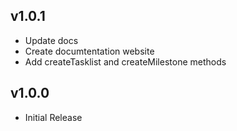 ## v1.0.1
* Update docs
* Create documtentation website
* Add createTasklist and createMilestone methods

## v1.0.0
* Initial Release

